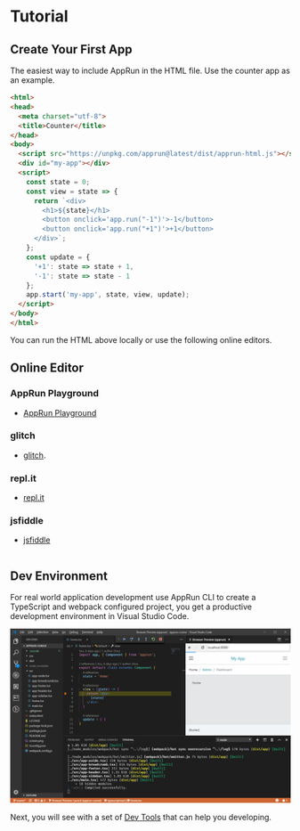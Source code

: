 # Tutorial

## Create Your First App

The easiest way to include AppRun in the HTML file. Use the counter app as an example.

```html
<html>
<head>
  <meta charset="utf-8">
  <title>Counter</title>
</head>
<body>
  <script src="https://unpkg.com/apprun@latest/dist/apprun-html.js"></script>
  <div id="my-app"></div>
  <script>
    const state = 0;
    const view = state => {
      return `<div>
        <h1>${state}</h1>
        <button onclick='app.run("-1")'>-1</button>
        <button onclick='app.run("+1")'>+1</button>
      </div>`;
    };
    const update = {
      '+1': state => state + 1,
      '-1': state => state - 1
    };
    app.start('my-app', state, view, update);
  </script>
</body>
</html>
```

You can run the HTML above locally or use the following online editors.


## Online Editor

### AppRun Playground
* [AppRun Playground](https://apprun.js.org/#play)

### glitch
* [glitch](https://glitch.com/~apprun-counter).

### repl.it
* [repl.it](https://repl.it/@yysun/apprun-counter)

### jsfiddle
* [jsfiddle](https://jsfiddle.net/ap1kgyeb/4)

```
```

## Dev Environment

For real world application development use AppRun CLI to create a TypeScript and webpack configured project, you get a productive development environment in Visual Studio Code.

![debug](imgs/debug.png)


Next, you will see with a set of [Dev Tools](03-dev-tools) that can help you developing.